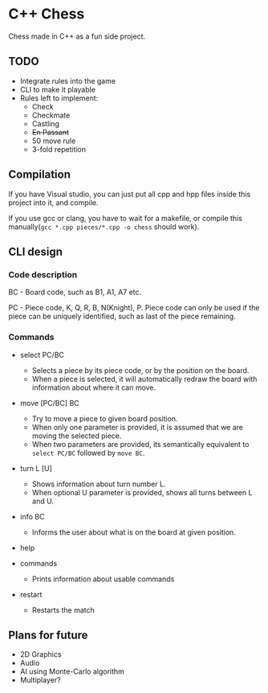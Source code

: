 # C++ Chess
Chess made in C++ as a fun side project.

## TODO
* Integrate rules into the game
* CLI to make it playable
* Rules left to implement:
  * Check
  * Checkmate
  * Castling
  * ~~En Passant~~
  * 50 move rule
  * 3-fold repetition

## Compilation
If you have Visual studio, you can just put all cpp and hpp files inside this project into it, and compile.

If you use gcc or clang, you have to wait for a makefile, or compile this manually(`gcc *.cpp pieces/*.cpp -o chess` should work).

## CLI design

### Code description

BC - Board code, such as B1, A1, A7 etc.
      
PC - Piece code, K, Q, R, B, N(Knight), P.
     Piece code can only be used if the piece can be uniquely identified, such as last of the piece remaining.
     
### Commands
* select PC/BC
  * Selects a piece by its piece code, or by the position on the board.
  * When a piece is selected, it will automatically redraw the board with information about where it can move.

* move [PC/BC] BC
  * Try to move a piece to given board position.
  * When only one parameter is provided, it is assumed that we are moving the selected piece.
  * When two parameters are provided, its semantically equivalent to `select PC/BC` followed by `move BC`.

* turn L [U]
  * Shows information about turn number L.
  * When optional U parameter is provided, shows all turns between L and U.

* info BC
  * Informs the user about what is on the board at given position.

* help
* commands
  * Prints information about usable commands
  
* restart
  * Restarts the match
  
## Plans for future
* 2D Graphics
* Audio
* AI using Monte-Carlo algorithm
* Multiplayer?
